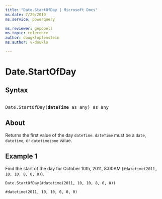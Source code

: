 ```yaml
---
title: "Date.StartOfDay | Microsoft Docs"
ms.date: 7/29/2019
ms.service: powerquery

ms.reviewer: gepopell
ms.topic: reference
author: dougklopfenstein
ms.author: v-douklo

---
```

# Date.StartOfDay

## Syntax

<pre> 
Date.StartOfDay(<b>dateTime</b> as any) as any
</pre> 
  
## About  
Returns the first value of the day `dateTime`. `dateTime` must be a `date`, `datetime`, or `datetimezone` value.

## Example 1
Find the start of the day for October 10th, 2011, 8:00AM (`#datetime(2011, 10, 10, 8, 0, 0)`).

```powerquery-m
Date.StartOfDay(#datetime(2011, 10, 10, 8, 0, 0))
```

`#datetime(2011, 10, 10, 0, 0, 0)`
